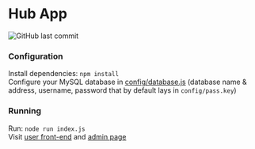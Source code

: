 # Hub App
![GitHub last commit](https://img.shields.io/github/last-commit/allenvox/hub-app)<br>
### Configuration
Install dependencies: `npm install`<br>
Configure your MySQL database in [config/database.js](config/database.js) (database name & address, username, password that by default lays in `config/pass.key`)
### Running
Run: `node run index.js`<br>
Visit [user front-end](http://localhost:5000) and [admin page](http://localhost:5000/admin)
